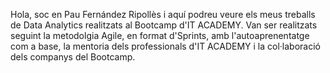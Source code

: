 Hola, soc en Pau Fernández Ripollès i aquí podreu veure els meus treballs de Data Analytics realitzats al Bootcamp d'IT ACADEMY.
Van ser realitzats seguint la metodolgia Agile, en format d'Sprints, amb l'autoaprenentatge com a base, la mentoria dels professionals d'IT ACADEMY i la col·laboració dels companys del Bootcamp.
